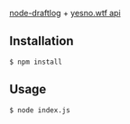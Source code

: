 [node-draftlog](https://github.com/ivanseidel/node-draftlog) + [yesno.wtf api](https://yesno.wtf/#api)

## Installation
```
$ npm install
```

## Usage
```
$ node index.js
```
